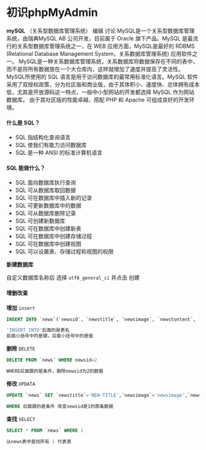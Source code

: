 # 初识phpMyAdmin

**mySQL** （关系型数据库管理系统） 编辑 讨论 MySQL是一个关系型数据库管理系统，由瑞典MySQL AB 公司开发，目前属于 Oracle 旗下产品。MySQL 是最流行的关系型数据库管理系统之一，在 WEB 应用方面，MySQL是最好的 RDBMS (Relational Database Management System，关系数据库管理系统) 应用软件之一。 MySQL是一种关系数据库管理系统，关系数据库将数据保存在不同的表中，而不是将所有数据放在一个大仓库内，这样就增加了速度并提高了灵活性。 MySQL所使用的 SQL 语言是用于访问数据库的最常用标准化语言。MySQL 软件采用了双授权政策，分为社区版和商业版，由于其体积小、速度快、总体拥有成本低，尤其是开放源码这一特点，一般中小型网站的开发都选择 MySQL 作为网站数据库。 由于其社区版的性能卓越，搭配 PHP 和 Apache 可组成良好的开发环境。



#### 什么是 SQL？

- SQL 指结构化查询语言
- SQL 使我们有能力访问数据库
- SQL 是一种 ANSI 的标准计算机语言



#### SQL 能做什么？

- SQL 面向数据库执行查询
- SQL 可从数据库取回数据
- SQL 可在数据库中插入新的记录
- SQL 可更新数据库中的数据
- SQL 可从数据库删除记录
- SQL 可创建新数据库
- SQL 可在数据库中创建新表
- SQL 可在数据库中创建存储过程
- SQL 可在数据库中创建视图
- SQL 可以设置表、存储过程和视图的权限



**新建数据库**

自定义数据库名称后 选择 `utf8_general_ci` 并点击 创建



#### 增删改查

**增加** `insert` 

```sql
INSERT INTO `news`(`newsid`, `newstitle`, `newsimage`, `newstontent`, `addtime`) VALUES (1, 'title', 'imageurl', 'content', '2018-10-12')

'INSERT INTO'后面的是表名
前面小括号中的是键，后面小括号中的是值 
```



**删除** `DELETE`

```sql
DELETE FROM `news` WHERE newsid=2 

WHERE后面跟的是条件，删除newsid为2的数据
```



**修改** `UPDATA`

```sql
UPDATE `news` SET `newstitle`='NEW-TITLE',`newsimage`='newsimage',`newstontent`='newcontent',`addtime`= '2019-1-1' WHERE newsid=1

WHERE 后面跟的是条件 改变newsid是1的那条数据
```



**查找** `SELECT`

```sql
SELECT * FROM `news` WHERE 1 

从news表中查找所有 1 代表真
```




